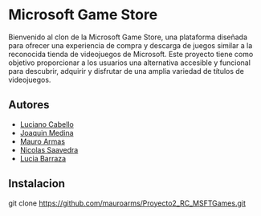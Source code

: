
# Microsoft Game Store

Bienvenido al clon de la Microsoft Game Store, una plataforma diseñada para ofrecer una experiencia de compra y descarga de juegos similar a la reconocida tienda de videojuegos de Microsoft. Este proyecto tiene como objetivo proporcionar a los usuarios una alternativa accesible y funcional para descubrir, adquirir y disfrutar de una amplia variedad de títulos de videojuegos.


## Autores

- [Luciano Cabello](https://github.com/Lucianocabelloo)
- [Joaquin Medina](https://www.github.com/cacho-medina)
- [Mauro Armas](https://github.com/mauroarms)
- [Nicolas Saavedra](https://www.github.com/Nicholas027)
- [Lucia Barraza](https://www.github.com/mluchyb)


## Instalacion

git clone https://github.com/mauroarms/Proyecto2_RC_MSFTGames.git

